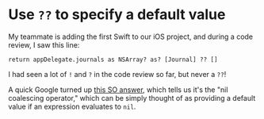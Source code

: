 # Use `??` to specify a default value

My teammate is adding the first Swift to our iOS project, and during a code review, I saw this line:

```
return appDelegate.journals as NSArray? as? [Journal] ?? []
```

I had seen a lot of `!` and `?` in the code review so far, but never a `??`!

A quick Google turned up [this SO answer](http://stackoverflow.com/a/30772099/192141), which tells us it's the "nil coalescing operator," which can be simply thought of as providing a default value if an expression evaluates to `nil`.
